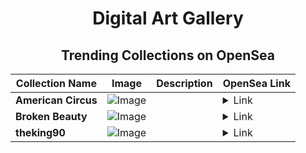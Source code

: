 <div align="center">

# Digital Art Gallery

## Trending Collections on OpenSea

| Collection Name                       | Image                                                                                     | Description                       | OpenSea Link                                                                                          |
|---------------------------------------|-------------------------------------------------------------------------------------------|-----------------------------------|--------------------------------------------------------------------------------------------------------|
| **American Circus** | ![Image](https://i.seadn.io/s/raw/files/34fc237ee3c639d9617358d5e7f76146.jpg?w=500&auto=format?w=200&auto=format) |  | <details><summary>Link</summary>[American Circus](https://opensea.io/collection/american-circus-1)</details> |
| **Broken Beauty** | ![Image](https://i.seadn.io/s/raw/files/beb674cbe804faee66c3f4ae2f169163.jpg?w=500&auto=format?w=200&auto=format) |  | <details><summary>Link</summary>[Broken Beauty](https://opensea.io/collection/broken-beauty-1)</details> |
| **theking90** | ![Image](https://i.seadn.io/s/raw/files/0380c8791edb61bc2b1f71e86435cfc8.png?w=500&auto=format?w=200&auto=format) |  | <details><summary>Link</summary>[theking90](https://opensea.io/collection/theking90)</details> |

</div>